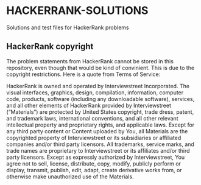 # HACKERRANK-SOLUTIONS
Solutions and test files for HackerRank problems

## HackerRank copyright
The problem statements from HackerRank cannot be stored in this repository, even though that would be kind of convinient. This is due to the copyright restrictions. Here is a quote from Terms of Service:

HackerRank is owned and operated by Interviewstreet Incorporated. The visual interfaces, graphics, design, compilation, information, computer code, products, software (including any downloadable software), services, and all other elements of HackerRank provided by Interviewstreet (“Materials”) are protected by United States copyright, trade dress, patent, and trademark laws, international conventions, and all other relevant intellectual property and proprietary rights, and applicable laws. Except for any third party content or Content uploaded by You, all Materials are the copyrighted property of Interviewstreet or its subsidiaries or affiliated companies and/or third party licensors. All trademarks, service marks, and trade names are proprietary to Interviewstreet or its affiliates and/or third party licensors. Except as expressly authorized by Interviewstreet, You agree not to sell, license, distribute, copy, modify, publicly perform or display, transmit, publish, edit, adapt, create derivative works from, or otherwise make unauthorized use of the Materials.
